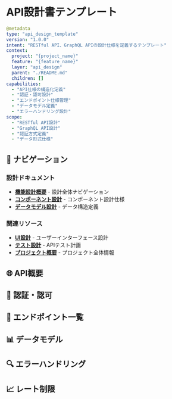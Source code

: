 # API設計書テンプレート

```yaml
@metadata
type: "api_design_template"
version: "1.0.0"
intent: "RESTful API、GraphQL APIの設計仕様を定義するテンプレート"
context:
  project: "{project_name}"
  feature: "{feature_name}"
  layer: "api_design"
  parent: "./README.md"
  children: []
capabilities:
  - "API仕様の構造化定義"
  - "認証・認可設計"
  - "エンドポイント仕様管理"
  - "データモデル定義"
  - "エラーハンドリング設計"
scope:
  - "RESTful API設計"
  - "GraphQL API設計"
  - "認証方式定義"
  - "データ形式仕様"
```

## 📑 ナビゲーション

### 設計ドキュメント
- **[機能設計概要](./README.md)** - 設計全体ナビゲーション
- **[コンポーネント設計](./component-template.md)** - コンポーネント設計仕様
- **[データモデル設計](./data-model-template.md)** - データ構造定義

### 関連リソース
- **[UI設計](../ui/README.md)** - ユーザーインターフェース設計
- **[テスト設計](../test/)** - APIテスト計画
- **[プロジェクト概要](../../README.md)** - プロジェクト全体情報

## 🌐 API概要

## 🔑 認証・認可

## 📡 エンドポイント一覧

## 📊 データモデル

## 🔍 エラーハンドリング

## 📈 レート制限
